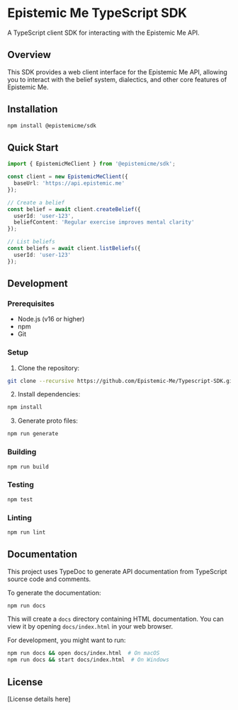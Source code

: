 # Epistemic Me TypeScript SDK

A TypeScript client SDK for interacting with the Epistemic Me API.

## Overview

This SDK provides a web client interface for the Epistemic Me API, allowing you to interact with the belief system, dialectics, and other core features of Epistemic Me.

## Installation

```bash
npm install @epistemicme/sdk
```

## Quick Start

```typescript
import { EpistemicMeClient } from '@epistemicme/sdk';

const client = new EpistemicMeClient({
  baseUrl: 'https://api.epistemic.me'
});

// Create a belief
const belief = await client.createBelief({
  userId: 'user-123',
  beliefContent: 'Regular exercise improves mental clarity'
});

// List beliefs
const beliefs = await client.listBeliefs({
  userId: 'user-123'
});
```

## Development

### Prerequisites

- Node.js (v16 or higher)
- npm
- Git

### Setup

1. Clone the repository:
```bash
git clone --recursive https://github.com/Epistemic-Me/Typescript-SDK.git
```

2. Install dependencies:
```bash
npm install
```

3. Generate proto files:
```bash
npm run generate
```

### Building

```bash
npm run build
```

### Testing

```bash
npm test
```

### Linting

```bash
npm run lint
```

## Documentation

This project uses TypeDoc to generate API documentation from TypeScript source code and comments.

To generate the documentation:
```bash
npm run docs
```

This will create a `docs` directory containing HTML documentation. You can view it by opening `docs/index.html` in your web browser.

For development, you might want to run:
```bash
npm run docs && open docs/index.html  # On macOS
npm run docs && start docs/index.html  # On Windows
```

## License

[License details here]
